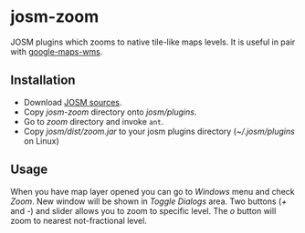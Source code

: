 josm-zoom
=========

JOSM plugins which zooms to native tile-like maps levels. It is useful in pair with [google-maps-wms](https://github.com/gumik/google-maps-wms).

Installation
------------

* Download [JOSM sources](http://josm.openstreetmap.de/wiki/Download#Source).
* Copy _josm-zoom_ directory onto _josm\/plugins_.
* Go to _zoom_ directory and invoke `ant`.
* Copy _josm/dist/zoom.jar_ to your josm plugins directory (_~/.josm/plugins_ on Linux)

Usage
-----

When you have map layer opened you can go to _Windows_ menu and check _Zoom_. New window will be shown in _Toggle Dialogs_ area. Two buttons (_+_ and _-_) and slider allows you to zoom to specific level. The _o_ button will zoom to nearest not-fractional level.
